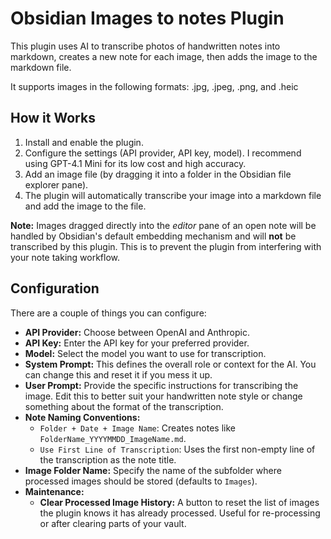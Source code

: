 # Obsidian Images to notes Plugin

This plugin uses AI to transcribe photos of handwritten notes into markdown, creates a new note for each image, then adds the image to the markdown file.

It supports images in the following formats: .jpg, .jpeg, .png, and .heic

## How it Works

1.  Install and enable the plugin.
2.  Configure the settings (API provider, API key, model). I recommend using GPT-4.1 Mini for its low cost and high accuracy.
3.  Add an image file (by dragging it into a folder in the Obsidian file explorer pane).
4.  The plugin will automatically transcribe your image into a markdown file and add the image to the file.

**Note:** Images dragged directly into the *editor* pane of an open note will be handled by Obsidian's default embedding mechanism and will **not** be transcribed by this plugin. This is to prevent the plugin from interfering with your note taking workflow.

## Configuration

There are a couple of things you can configure:

*   **API Provider:** Choose between OpenAI and Anthropic.
*   **API Key:** Enter the API key for your preferred provider.
*   **Model:** Select the model you want to use for transcription.
*   **System Prompt:** This defines the overall role or context for the AI. You can change this and reset it if you mess it up.
*   **User Prompt:** Provide the specific instructions for transcribing the image. Edit this to better suit your handwritten note style or change something about the format of the transcription.
*   **Note Naming Conventions:**
    *   `Folder + Date + Image Name`: Creates notes like `FolderName_YYYYMMDD_ImageName.md`.
    *   `Use First Line of Transcription`: Uses the first non-empty line of the transcription as the note title.
*   **Image Folder Name:** Specify the name of the subfolder where processed images should be stored (defaults to `Images`).
*   **Maintenance:**
    *   **Clear Processed Image History:** A button to reset the list of images the plugin knows it has already processed. Useful for re-processing or after clearing parts of your vault.
